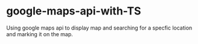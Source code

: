 # google-maps-api-with-TS
Using google maps api to display map and searching for a specfic location and marking it on the map.
